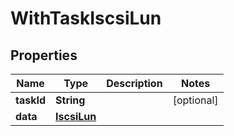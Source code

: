 

# WithTaskIscsiLun


## Properties

Name | Type | Description | Notes
------------ | ------------- | ------------- | -------------
**taskId** | **String** |  |  [optional]
**data** | [**IscsiLun**](IscsiLun.md) |  | 



